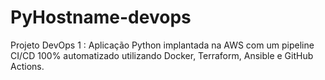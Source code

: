 # PyHostname-devops
Projeto DevOps 1 : Aplicação Python implantada na AWS com um pipeline CI/CD 100% automatizado utilizando Docker, Terraform, Ansible e GitHub Actions.
